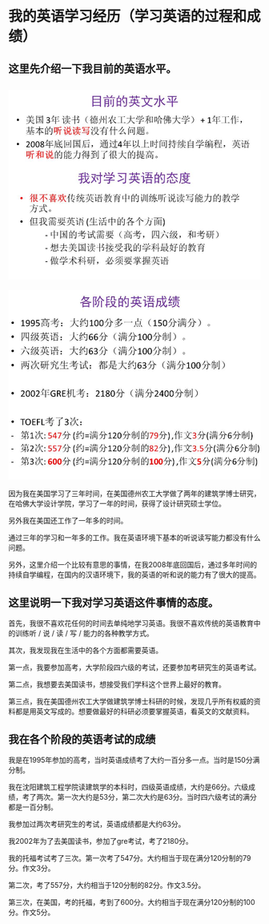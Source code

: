 # 我的英语学习经历（学习英语的过程和成绩）

## 这里先介绍一下我目前的英语水平。

![](/images/章2-“不背单词”的真需求英语学习法/我的英语学习经历（学习英语的过程和成绩）/幻灯片1.JPG)
----------------
![](/images/章2-“不背单词”的真需求英语学习法/我的英语学习经历（学习英语的过程和成绩）/幻灯片2.JPG)

因为我在美国学习了三年时间，在美国德州农工大学做了两年的建筑学博士研究，在哈佛大学设计学院，学习了一年的时间，获得了设计研究硕士学位。

另外我在美国还工作了一年多的时间。

通过三年的学习和一年多的工作。我在英语环境下基本的听说读写能力都没有什么问题。

另外，这里介绍一个比较有意思的事情，在我2008年底回国后，通过多年时间的持续自学编程，在国内的汉语环境下，我的英语的听和说的能力有了很大的提高。


## 这里说明一下我对学习英语这件事情的态度。

首先，我很不喜欢花任何的时间去单纯地学习英语。我很不喜欢传统的英语教育中的训练听 / 说 / 读 / 写 / 能力的各种教学方式。

其次，我发现我在生活中的各个方面都需要英语。

第一点，我要参加高考，大学阶段四六级的考试，还要参加考研究生的英语考试。

第二点，我想要去美国读书，想接受我们学科这个世界上最好的教育。

第三点，我在美国德州农工大学做建筑学博士科研的时候，发现几乎所有权威的资料都是用英文写成的。想要做最好的科研必须要掌握英语，看英文的文献资料。

## 我在各个阶段的英语考试的成绩

我是在1995年参加的高考，当时英语成绩考了大约一百分多一点。当时是150分满分制。

我在沈阳建筑工程学院读建筑学的本科时，四级英语成绩，大约是66分。六级成绩，考了两次。第一次大约是53分，第二次大约是63分。当时四六级考试的满分都是一百分制。

我参加过两次考研究生的考试，英语成绩都是大约63分。

我2002年为了去美国读书，参加了gre考试，考了2180分。

我的托福考试考了三次。第一次考了547分。大约相当于现在满分120分制的79分。作文3分。

第二次，考了557分，大约相当于120分制的82分。作文3.5分。

第三次，在美国，考的托福，考到了600分。大约相当于现在满分120分制的100分。作文5分。

